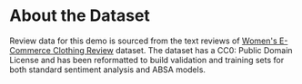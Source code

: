 # About the Dataset

Review data for this demo is sourced from the text reviews of [Women's E-Commerce Clothing Review](https://www.kaggle.com/nicapotato/womens-ecommerce-clothing-reviews/) dataset. The dataset has a CC0: Public Domain License and has been reformatted to build validation and training sets for both standard sentiment analysis and ABSA models.  
